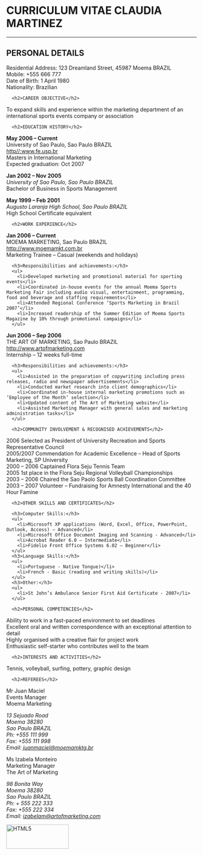 <html>
	<body>
	  <h1>CURRICULUM VITAE CLAUDIA MARTINEZ</h1>
		<hr>
	  <h2>PERSONAL DETAILS</h2>	

<p>Residential Address: 	123 Dreamland Street, 45987 Moema BRAZIL<br />
Mobile: 		+555 666 777<br />
Date of Birth: 		1  April 1980<br />
Nationality: 		Brazilian</p>

	  <h2>CAREER OBJECTIVE</h2> 

To expand skills and experience within the marketing department of an international sports events company or association

	  <h2>EDUCATION HISTORY</h2>

<p><strong>May 2006 – Current</strong><br /> 		
University of Sao Paulo, Sao Paulo BRAZIL<br /> 
<a href="http//:www.fe.usp.br">http//:www.fe.usp.br</a><br />
Masters in International Marketing<br />
Expected graduation: Oct 2007</p>

<p><strong>Jan 2002 – Nov 2005</strong><br /> 	
<i>University of Sao Paulo, Sao Paulo BRAZIL</i><br />
Bachelor of Business in Sports Management</p>

<p><strong>May 1999 – Feb 2001</strong><br /> 	
<i>Augusto Laranja High School, Sao Paulo BRAZIL</i><br />
High School Certificate equivalent</p>
				

	  <h2>WORK EXPERIENCE</h2> 

<p><strong>Jan 2006 – Current</strong><br />
MOEMA MARKETING, Sao Paulo BRAZIL<br /> 
<a href="http://www.moemamkt.com.br">http://www.moemamkt.com.br</a><br />  
Marketing Trainee – Casual (weekends and holidays)</p>

	  <h3>Responsibilities and achievements:</h3>
	  <ul>
	    <li>Developed marketing and promotional material for sporting events</li>
	    <li>Coordinated in-house events for the annual Moema Sports Marketing Fair including audio visual, entertainment, programming, food and beverage and staffing requirements</li>
	    <li>Attended Regional Conference ‘Sports Marketing in Brazil 2007’</li>
	    <li>Increased readership of the Summer Edition of Moema Sports Magazine by 10% through promotional campaigns</li>
	  </ul>

<p><strong>Jun 2006 – Sep 2006</strong><br />	
THE ART OF MARKETING, Sao Paulo BRAZIL<br /> 
<a href="http://www.artofmarketing.com">http://www.artofmarketing.com</a><br />  
Internship – 12 weeks full-time</p>

	  <h3>Responsibilities and achievements:</h3>
	  <ul>
	    <li>Assisted in the preparation of copywriting including press releases, radio and newspaper advertisements</li>
	    <li>Conducted market research into client demographics</li>
	    <li>Coordinated in-house internal marketing promotions such as ‘Employee of the Month’ selection</li>
	    <li>Updated content of The Art of Marketing website</li>
	    <li>Assisted Marketing Manager with general sales and marketing administration tasks</li>
	  </ul>

	  <h2>COMMUNITY INVOLVEMENT & RECOGNISED ACHIEVEMENTS</h2>

2006			Selected as President of University Recreation and Sports Representative Council<br />
2005/2007	        Commendation for Academic Excellence – Head of Sports Marketing, SP University<br />
2000 – 2006 		Captained Flora Seju Tennis Team<br />
2005			1st place in the Flora Seju Regional Volleyball Championships<br />
2003 – 2006		Chaired the Sao Paolo Sports Ball Coordination Committee<br />
2003 – 2007 		Volunteer – Fundraising for Amnesty International and the 40 Hour Famine

	  <h2>OTHER SKILLS AND CERTIFICATES</h2>

	  <h3>Computer Skills:</h3>
	  <ul>
	    <li>Microsoft XP applications (Word, Excel, Office, PowerPoint, Outlook, Access) – Advanced</li>
	    <li>Microsoft Office Document Imaging and Scanning - Advanced</li>
	    <li>Acrobat Reader 6.0 – Intermediate</li>
	    <li>Fidelio Front Office Systems 6.02 – Beginner</li> 
	  </ul>
	  <h3>Language Skills:</h3>
	  <ul>
	    <li>Portuguese - Native Tongue)</li>
	    <li>French - Basic (reading and writing skills)</li>
	  </ul>
	  <h3>Other:</h3>
	  <ul> 
	    <li>St John’s Ambulance Senior First Aid Certificate - 2007</li>
	  </ul>

	  <h2>PERSONAL COMPETENCIES</h2>

Ability to work in a fast-paced environment to set deadlines<br />
Excellent oral and written correspondence with an exceptional attention to detail<br />
Highly organised with a creative flair for project work<br />
Enthusiastic self-starter who contributes well to the team

	  <h2>INTERESTS AND ACTIVITIES</h2>

Tennis, volleyball, surfing, pottery, graphic design

	  <h2>REFEREES</h2>

<p>Mr Juan Maciel<br />
Events Manager<br />
Moema Marketing<br />
<address>13 Sejuado Road<br />
Moema 38280<br />
Sao Paulo BRAZIL<br />
Ph:   +555 111 999<br />
Fax: +555 111 998<br />
Email: <a href="mailto:juanmaciel@moemamktg.br">juanmaciel@moemamktg.br</a></address></p>	

<p>Ms Izabela Monteiro<br />
Marketing Manager<br />
The Art of Marketing<br />
<address>98 Bonita Way<br />
Moema 38280<br />
Sao Paulo BRAZIL<br />
Ph: + 555 222 333<br />
Fax: +555 222 334<br />
Email: <a href="izabelam@artofmarketing.com">izabelam@artofmarketing.com</a></address></p>

<p><a href="http://validator.w3.org/check?uri=referer" target="_blank"><img src="https://www.w3.org/html/logo/badge/html5-badge-h-css3-semantics.png" width="165" height="64" alt="HTML5" title="HTML5"></a></p>
</body>
</html>

